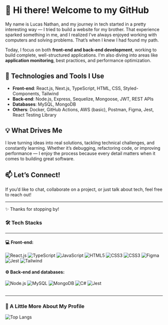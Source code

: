 # 👋 Hi there! Welcome to my GitHub

My name is Lucas Nathan, and my journey in tech started in a pretty interesting way — I tried to build a website for my brother. That experience sparked something in me, and I realized I’ve always enjoyed working with computers and solving problems. That’s when I knew I had found my path.

Today, I focus on both **front-end and back-end development**, working to build complete, well-structured applications. I'm also diving into areas like **application monitoring**, best practices, and performance optimization.

## 🚀 Technologies and Tools I Use

- **Front-end**: React.js, Next.js, TypeScript, HTML, CSS, Styled-Components, Tailwind
- **Back-end**: Node.js, Express, Sequelize, Mongoose, JWT, REST APIs
- **Databases**: MySQL, MongoDB
- **Others**: Docker, GitHub Actions, AWS (basic), Postman, Figma, Jest, React Testing Library

## 💡 What Drives Me

I love turning ideas into real solutions, tackling technical challenges, and constantly learning. Whether it’s debugging, refactoring code, or improving performance — I enjoy the process because every detail matters when it comes to building great software.

## 📫 Let’s Connect!

If you’d like to chat, collaborate on a project, or just talk about tech, feel free to reach out!

---

✨ Thanks for stopping by!


### 🛠️ Tech Stacks

<hr>

#### 💻 Front-end:

<div style='display: inline_block'>
<img alt='React.js' src='https://img.shields.io/badge/React-20232A?color=525252&logo=react&logoColor=61DAFB'>
<img alt='TypeScript' src='https://img.shields.io/badge/TypeScript-007ACC?color=525252&logo=typescript&logoColor=blue'>
<img alt='JavaScript' src='https://img.shields.io/badge/JavaScript-F7DF1E?color=525252&logo=javascript&logoColor=yellow'>
<img alt='HTML5' src='https://img.shields.io/badge/HTML5-E34F26?color=525252&logo=html5&logoColor=orange'>
<img alt='CSS3' src='https://img.shields.io/badge/CSS3-1572B6?color=525252&logo=css3&logoColor=blue'>
<img alt='CSS3' src='https://img.shields.io/badge/CSS3-1572B6?color=525252&logo=css3&logoColor=blue'>
<img alt='Figma' src='https://img.shields.io/badge/Figma-F24E1E?color=525252&logo=figma&logoColor=orange'>
<img alt='Jest' src='https://img.shields.io/badge/Jest-323330?color=525252&logo=Jest&logoColor=red'>
<img alt='Tailwind' src='https://img.shields.io/badge/Tailwind-CSS-blue?color=525252'>


#### ⚙️ Back-end and databases:

<img alt='Node.js' src='https://img.shields.io/badge/Node.js-43853D?color=525252&logo=node.js&logoColor=green'>
<img alt='MySQL' src='https://img.shields.io/badge/MySQL-00000F?color=525252&logo=mysql&logoColor=blue'>
<img alt='MongoDB' src='https://img.shields.io/badge/MongoDB-4EA94B?color=525252&logo=mongodb&logoColor=green'>
<img alt='C#' src='https://img.shields.io/badge/C%23-239120?color=525252&'>
<img alt='Jest' src='https://img.shields.io/badge/Jest-323330?color=525252&logo=Jest&logoColor=red'>

</div><br>

<hr>

### 🚀 A Little More About My Profile

![Top Langs](https://github-readme-stats.vercel.app/api/top-langs/?username=lukaznata&layout=compact&theme=tokyonight)

